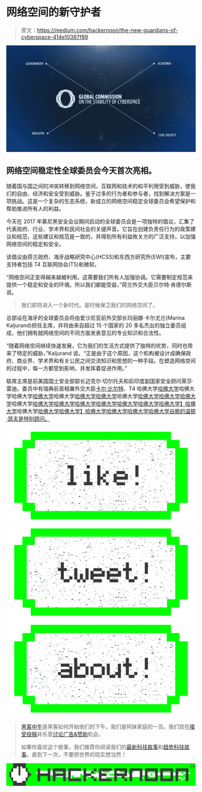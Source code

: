 # 网络空间的新守护者

> 原文：<https://medium.com/hackernoon/the-new-guardians-of-cyberspace-414e10387f89>

![](img/0e83d5e67217f68b9511576a4a753b9c.png)

## 网络空间稳定性全球委员会今天首次亮相。

随着国与国之间的冲突转移到网络空间，互联网和技术的和平利用受到威胁，使我们的自由、经济和安全受到威胁。鉴于过多的行为者和参与者，找到解决方案是一项挑战。这是一个复杂的生态系统，新成立的网络空间稳定全球委员会希望保护和帮助推进所有人的利益。

今天在 2017 年慕尼黑安全会议期间启动的全球委员会是一项独特的倡议，汇集了代表政府、行业、学术界和民间社会的关键声音。它旨在创建负责任行为的政策建议和规范，这些建议和规范是一致的，并得到所有利益攸关方的广泛支持，以加强网络空间的稳定和安全。

该倡议由荷兰政府、海牙战略研究中心(HCSS)和东西方研究所(EWI)宣布，主要支持者包括 T4 互联网协会(T5)和微软。

“网络空间正变得越来越被利用。这需要我们所有人加强协调。它需要制定规范来提供一个稳定和安全的环境。所以我们都能受益，”荷兰外交大臣贝尔特·肯德尔斯说。

> 我们即将进入一个新时代。是时候保卫我们的网络空间了。

总部设在海牙的全球委员会将由爱沙尼亚前外交部长玛丽娜·卡尔尤兰(Marina Kaljurand)担任主席，并将由来自超过 15 个国家的 20 多名杰出的独立委员组成，他们拥有就网络空间的不同方面发表意见的专业知识和合法性。

“随着网络空间继续快速发展，它为我们的生活方式提供了独特的优势，同时也带来了特定的威胁，”Kaljurand 说。“正是由于这个原因，这个机构被设计成确保政府、商业界、学术界和有关公民之间交流知识和思想的一种手段。在塑造网络空间的过程中，每一方都受到影响，并发挥着促进作用。”

联席主席是前美国国土安全部部长迈克尔·切尔托夫和前印度副国家安全顾问莱莎·雷迪。委员中有瑞典前首相兼外交大臣[卡尔·比尔特](https://medium.com/u/8cb52f1c4971?source=post_page-----414e10387f89--------------------------------)、T4 哈佛大学[哈佛大学](https://medium.com/u/cb35da43ade5?source=post_page-----414e10387f89--------------------------------)哈佛大学哈佛大学[哈佛大学](https://medium.com/u/cb35da43ade5?source=post_page-----414e10387f89--------------------------------)哈佛大学[哈佛大学](https://medium.com/u/7fc5f24a06ca?source=post_page-----414e10387f89--------------------------------)[哈佛大学](https://medium.com/u/7fc5f24a06ca?source=post_page-----414e10387f89--------------------------------)哈佛大学[哈佛大学](https://medium.com/u/7fc5f24a06ca?source=post_page-----414e10387f89--------------------------------)[哈佛大学](https://medium.com/u/7fc5f24a06ca?source=post_page-----414e10387f89--------------------------------)[哈佛大学](https://medium.com/u/7fc5f24a06ca?source=post_page-----414e10387f89--------------------------------)哈佛大学[哈佛大学](https://medium.com/u/7fc5f24a06ca?source=post_page-----414e10387f89--------------------------------)[哈佛大学](https://medium.com/u/7fc5f24a06ca?source=post_page-----414e10387f89--------------------------------)[哈佛大学](https://medium.com/u/7fc5f24a06ca?source=post_page-----414e10387f89--------------------------------)[哈佛大学](https://medium.com/u/7fc5f24a06ca?source=post_page-----414e10387f89--------------------------------)[哈佛大学](https://medium.com/u/7fc5f24a06ca?source=post_page-----414e10387f89--------------------------------)[哈佛大学](https://medium.com/u/7fc5f24a06ca?source=post_page-----414e10387f89--------------------------------)[哈佛大学】哈佛大学](https://medium.com/u/7fc5f24a06ca?source=post_page-----414e10387f89--------------------------------)哈佛大学[哈佛大学](https://medium.com/u/7fc5f24a06ca?source=post_page-----414e10387f89--------------------------------)[哈佛大学】哈佛大学](https://medium.com/u/7fc5f24a06ca?source=post_page-----414e10387f89--------------------------------)[哈佛大学](https://medium.com/u/7fc5f24a06ca?source=post_page-----414e10387f89--------------------------------)[哈佛大学](https://medium.com/u/7fc5f24a06ca?source=post_page-----414e10387f89--------------------------------)[哈佛大学谷歌的温顿·瑟夫是特别顾问。](https://medium.com/u/7fc5f24a06ca?source=post_page-----414e10387f89--------------------------------)

[![](img/50ef4044ecd4e250b5d50f368b775d38.png)](http://bit.ly/HackernoonFB)[![](img/979d9a46439d5aebbdcdca574e21dc81.png)](https://goo.gl/k7XYbx)[![](img/2930ba6bd2c12218fdbbf7e02c8746ff.png)](https://goo.gl/4ofytp)

> [黑客中午](http://bit.ly/Hackernoon)是黑客如何开始他们的下午。我们是阿妹家庭的一员。我们现在[接受投稿](http://bit.ly/hackernoonsubmission)并乐意[讨论广告&赞助](mailto:partners@amipublications.com)机会。
> 
> 如果你喜欢这个故事，我们推荐你阅读我们的[最新科技故事](http://bit.ly/hackernoonlatestt)和[趋势科技故事](https://hackernoon.com/trending)。直到下一次，不要把世界的现实想当然！

![](img/be0ca55ba73a573dce11effb2ee80d56.png)